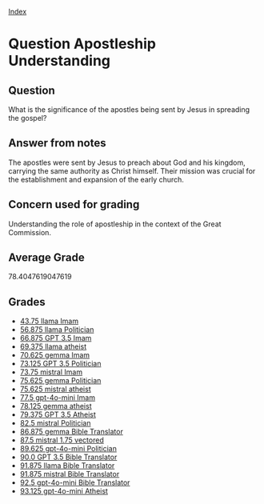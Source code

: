 
[Index](../../index.md)
# Question Apostleship Understanding
## Question
What is the significance of the apostles being sent by Jesus in spreading the gospel?

## Answer from notes
The apostles were sent by Jesus to preach about God and his kingdom, carrying the same authority as Christ himself. Their mission was crucial for the establishment and expansion of the early church.

## Concern used for grading
Understanding the role of apostleship in the context of the Great Commission.

## Average Grade
78.4047619047619

## Grades
 * [43.75 llama Imam](../answers/llama_Imam/Apostleship_Understanding.md)
 * [56.875 llama Politician](../answers/llama_Politician/Apostleship_Understanding.md)
 * [66.875 GPT 3.5 Imam](../answers/GPT_3.5_Imam/Apostleship_Understanding.md)
 * [69.375 llama atheist](../answers/llama_atheist/Apostleship_Understanding.md)
 * [70.625 gemma Imam](../answers/gemma_Imam/Apostleship_Understanding.md)
 * [73.125 GPT 3.5 Politician](../answers/GPT_3.5_Politician/Apostleship_Understanding.md)
 * [73.75 mistral Imam](../answers/mistral_Imam/Apostleship_Understanding.md)
 * [75.625 gemma Politician](../answers/gemma_Politician/Apostleship_Understanding.md)
 * [75.625 mistral atheist](../answers/mistral_atheist/Apostleship_Understanding.md)
 * [77.5 gpt-4o-mini Imam](../answers/gpt-4o-mini_Imam/Apostleship_Understanding.md)
 * [78.125 gemma atheist](../answers/gemma_atheist/Apostleship_Understanding.md)
 * [79.375 GPT 3.5 Atheist](../answers/GPT_3.5_Atheist/Apostleship_Understanding.md)
 * [82.5 mistral Politician](../answers/mistral_Politician/Apostleship_Understanding.md)
 * [86.875 gemma Bible Translator](../answers/gemma_Bible_Translator/Apostleship_Understanding.md)
 * [87.5 mistral 1.75 vectored](../answers/mistral_1.75_vectored/Apostleship_Understanding.md)
 * [89.625 gpt-4o-mini Politician](../answers/gpt-4o-mini_Politician/Apostleship_Understanding.md)
 * [90.0 GPT 3.5 Bible Translator](../answers/GPT_3.5_Bible_Translator/Apostleship_Understanding.md)
 * [91.875 llama Bible Translator](../answers/llama_Bible_Translator/Apostleship_Understanding.md)
 * [91.875 mistral Bible Translator](../answers/mistral_Bible_Translator/Apostleship_Understanding.md)
 * [92.5 gpt-4o-mini Bible Translator](../answers/gpt-4o-mini_Bible_Translator/Apostleship_Understanding.md)
 * [93.125 gpt-4o-mini Atheist](../answers/gpt-4o-mini_Atheist/Apostleship_Understanding.md)
